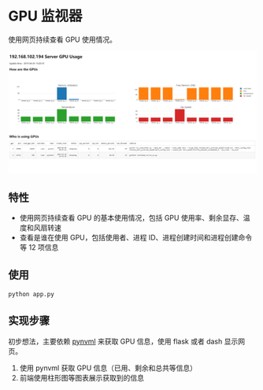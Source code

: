 # GPU 监视器

使用网页持续查看 GPU 使用情况。

![exzample](screenshots/exzample.png)

## 特性

- 使用网页持续查看 GPU 的基本使用情况，包括 GPU 使用率、剩余显存、温度和风扇转速
- 查看是谁在使用 GPU，包括使用者、进程 ID、进程创建时间和进程创建命令等 12 项信息

## 使用

```bash
python app.py
```

## 实现步骤

初步想法，主要依赖 [pynvml](https://pypi.org/project/nvidia-ml-py3/) 来获取 GPU 信息，使用 flask 或者 dash 显示网页。

1. 使用 pynvml 获取 GPU 信息（已用、剩余和总共等信息）
2. 前端使用柱形图等图表展示获取到的信息
